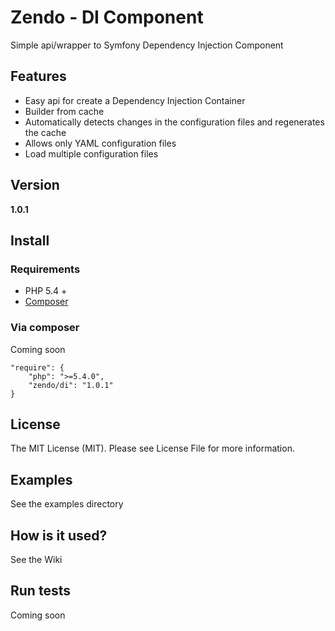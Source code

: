 Zendo - DI Component
====================

Simple api/wrapper to Symfony Dependency Injection Component

Features
--------

+ Easy api for create a Dependency Injection Container
+ Builder from cache
+ Automatically detects changes in the configuration files and regenerates the cache
+ Allows only YAML configuration files
+ Load multiple configuration files

Version
--------

__1.0.1__

Install
--------

### Requirements

* PHP 5.4 +
* [Composer](http://getcomposer.org)

### Via composer

Coming soon

    "require": {
        "php": ">=5.4.0",
        "zendo/di": "1.0.1"
    }

License
--------

The MIT License (MIT). Please see License File for more information.

Examples
--------

See the examples directory

How is it used?
--------

See the Wiki

Run tests
--------

Coming soon
